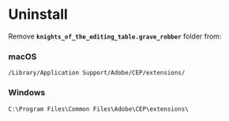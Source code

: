 # Uninstall

Remove **`knights_of_the_editing_table.grave_robber`** folder from:

### macOS

```
/Library/Application Support/Adobe/CEP/extensions/
```

### Windows

```
C:\Program Files\Common Files\Adobe\CEP\extensions\
```
